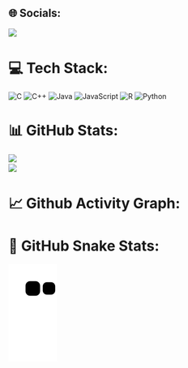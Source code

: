 
## 🌐 Socials:
[![](https://visitcount.itsvg.in/api?id=lamisgosu11&icon=5&color=12)](https://visitcount.itsvg.in)
# 💻 Tech Stack:
![C](https://img.shields.io/badge/c-%2300599C.svg?style=flat&logo=c&logoColor=white) ![C++](https://img.shields.io/badge/c++-%2300599C.svg?style=flat&logo=c%2B%2B&logoColor=white) ![Java](https://img.shields.io/badge/java-%23ED8B00.svg?style=flat&logo=java&logoColor=white) ![JavaScript](https://img.shields.io/badge/javascript-%23323330.svg?style=flat&logo=javascript&logoColor=%23F7DF1E) ![R](https://img.shields.io/badge/r-%23276DC3.svg?style=flat&logo=r&logoColor=white) ![Python](https://img.shields.io/badge/python-3670A0?style=flat&logo=python&logoColor=ffdd54)
# 📊 GitHub Stats:
![](https://github-readme-stats-lamisgosu11.vercel.app/api?username=lamisgosu11&title_color=F2BED1&text_color=F2BED1&bg_color=DEG,03001e,7303c0,ec38bc,fdeff9&hide_border=false&include_all_commits=true&count_private=true&show_icons=true)<br/>
![](https://github-readme-stats-lamisgosu11.vercel.app/api/top-langs/?username=lamisgosu11&title_color=F2BED1&text_color=F2BED1&bg_color=DEG,03001e,7303c0,ec38bc,fdeff9&hide_border=false&include_all_commits=true&count_private=true&hide_progress=true)<br/>
# 📈 Github Activity Graph:
<!--START_SECTION:activity-->

# 🐍 GitHub Snake Stats:
![Snake Animation](https://github.com/lamisgosu11/lamisgosu11/blob/output/github-contribution-grid-snake-dark.svg)



</details>
